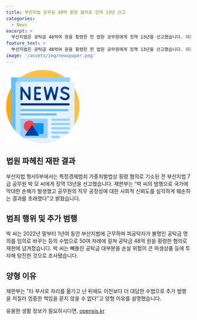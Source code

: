 ```yaml
---
title: 부산지법 공무원 48억 횡령 혐의로 징역 13년 선고
categories:
  - News
excerpt: >
  부산지법은 공탁금 48억여 원을 횡령한 전 법원 공무원에게 징역 13년을 선고했습니다. 이전보다 더 대담한 수법으로 추가 범행을 저질러 사회적 신뢰를 훼손한 점을 고려하며 중형을 내렸습니다. 피고인은 50여 차례에 걸쳐 공탁금을 횡령하고, 대부분을 파생상품 투자로 탕진한 것으로 파악됐습니다. 해당 기사를 통해 법원의 엄정한 처벌과 피의자의 행동에 대한 상세한 내용을 소개했습니다.
feature_text: >
  부산지법은 공탁금 48억여 원을 횡령한 전 법원 공무원에게 징역 13년을 선고했습니다. 이전보다 더 대담한 수법으로 추가 범행을 저질러 사회적 신뢰를 훼손한 점을 고려하며 중형을 내렸습니다. 피고인은 50여 차례에 걸쳐 공탁금을 횡령하고, 대부분을 파생상품 투자로 탕진한 것으로 파악됐습니다. 해당 기사를 통해 법원의 엄정한 처벌과 피의자의 행동에 대한 상세한 내용을 소개했습니다.
image: '/assets/img/newspaper.png'
---
```


<p><img src="/assets/img/newspaper.png" alt="kimp 속보" /></p>

<h2 data-ke-size="size26">법원 파헤친 재판 결과</h2>

<p data-ke-size="size16">부산지법 형사5부에서는 특정경제범죄 가중처벌법상 횡령 혐의로 기소된 전 부산지법 7급 공무원 박 모 씨에게 징역 13년을 선고했습니다. 재판부는 “박 씨의 범행으로 국가에 막대한 손해가 발생했고 공무원의 직무 공정성에 대한 사회적 신뢰도를 심각하게 훼손하는 결과를 초래했다”고 밝혔습니다.</p>

<h2 data-ke-size="size26">범죄 행위 및 추가 범행</h2>

<p data-ke-size="size16">박 씨는 2022년 말부터 1년여 동안 부산지법에 근무하며 피공탁자가 불명인 공탁금 명의를 임의로 바꾸는 등의 수법으로 50여 차례에 걸쳐 공탁금 48억 원을 횡령한 혐의로 재판에 넘겨졌습니다. 박 씨는 빼돌린 공탁금 대부분을 손실 위험이 큰 파생상품 등에 투자해 탕진한 것으로 조사됐습니다.</p>

<h2 data-ke-size="size26">양형 이유</h2>

<p data-ke-size="size16">재판부는 "타 부서로 자리를 옮기고 난 뒤에도 이전보다 더 대담한 수법으로 추가 범행을 저질러 엄중한 책임을 묻지 않을 수 없다"고 양형 이유를 설명했습니다.</p>
유용한 생활 정보가 필요하시다면, <a href="https://opensis.kr" rel="dofollow">opensis.kr</a>


